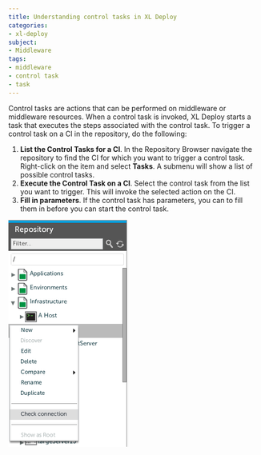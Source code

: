 ```yaml
---
title: Understanding control tasks in XL Deploy
categories:
- xl-deploy
subject:
- Middleware
tags:
- middleware
- control task
- task
---
```


Control tasks are actions that can be performed on middleware or middleware resources. When a control task is invoked, XL Deploy starts a task that executes the steps associated with the control task. To trigger a control task on a CI in the repository, do the following:

1. **List the Control Tasks for a CI**. In the Repository Browser navigate the repository to find the CI for which you want to trigger a control task. Right-click on the item and select **Tasks**. A submenu will show a list of possible control tasks.
2. **Execute the Control Task on a CI**. Select the control task from the list you want to trigger. This will invoke the selected action on the CI.
3. **Fill in parameters**. If the control task has parameters, you can to fill them in before you can start the control task.

![Selecting a control task](images/control-task.png)
